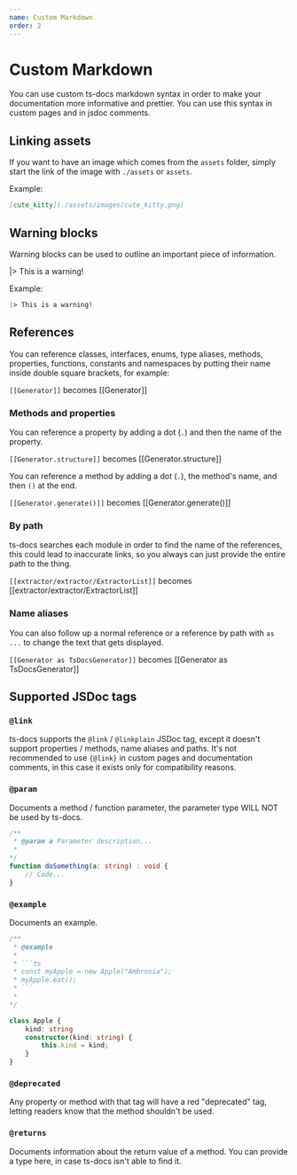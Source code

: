 ```yaml
---
name: Custom Markdown
order: 2
---
```


# Custom Markdown

You can use custom ts-docs markdown syntax in order to make your documentation more informative and prettier. You can use this syntax in custom pages and in jsdoc comments.

## Linking assets

If you want to have an image which comes from the `assets` folder, simply start the link of the image with `./assets` or `assets`. 

Example:
```markdown
[cute_kitty](./assets/images/cute_kitty.png)
```

## Warning blocks

Warning blocks can be used to outline an important piece of information.

|> This is a warning!

Example:
```markdown
|> This is a warning!
```

## References

You can reference classes, interfaces, enums, type aliases, methods, properties, functions, constants and namespaces by putting their name inside double square brackets, for example:

`[[Generator]]` becomes [[Generator]]

### Methods and properties

You can reference a property by adding a dot (`.`) and then the name of the property. 

`[[Generator.structure]]` becomes [[Generator.structure]]

You can reference a method by adding a dot (`.`), the method's name, and then `()` at the end.

`[[Generator.generate()]]` becomes [[Generator.generate()]]

### By path

ts-docs searches each module in order to find the name of the references, this could lead to inaccurate links, so you always can just provide the entire path to the thing.

`[[extractor/extractor/ExtractorList]]` becomes [[extractor/extractor/ExtractorList]]

### Name aliases

You can also follow up a normal reference or a reference by path with `as ...` to change the text that gets displayed.

`[[Generator as TsDocsGenerator]]` becomes [[Generator as TsDocsGenerator]]

## Supported JSDoc tags

### `@link`

ts-docs supports the `@link` / `@linkplain` JSDoc tag, except it doesn't support properties / methods, name aliases and paths. It's not recommended to use `{@link}` in custom pages and documentation comments, in this case it exists only for compatibility reasons.

### `@param`

Documents a method / function parameter, the parameter type WILL NOT be used by ts-docs. 

```ts
/**
 * @param a Parameter description... 
 *
*/
function doSomething(a: string) : void {
    // Code...
}
```

### `@example`

Documents an example.

```ts
/**
 * @example
 * 
 * ```ts
 * const myApple = new Apple("Ambrosia");
 * myApple.eat();
 * ```
 * 
*/

class Apple {
    kind: string
    constructor(kind: string) {
        this.kind = kind;
    }
}
```

### `@deprecated`

Any property or method with that tag will have a red "deprecated" tag, letting readers know that the method shouldn't be used.

### `@returns`

Documents information about the return value of a method. You can provide a type here, in case ts-docs isn't able to find it. 